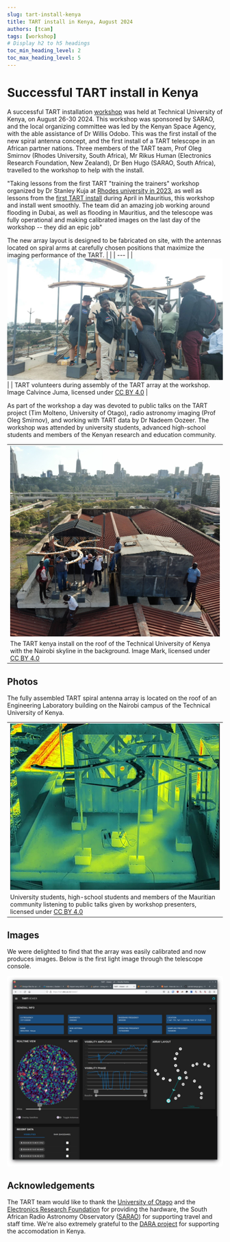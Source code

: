```yaml
---
slug: tart-install-kenya
title: TART install in Kenya, August 2024
authors: [tcam]
tags: [workshop]
# Display h2 to h5 headings
toc_min_heading_level: 2
toc_max_heading_level: 5
---
```


# Successful TART install in Kenya

A successful TART installation [workshop](/docs/install/workshop) was held at Technical University of Kenya, on August 26-30 2024. This workshop was sponsored by SARAO, and the local organizing committee was led by the Kenyan Space Agency, with the able assistance of Dr Willis Odobo. This was the first install of the new spiral antenna concept, and the first install of a TART telescope in an African partner nations. Three members of the TART team, Prof Oleg Smirnov (Rhodes University, South Africa), Mr Rikus Human (Electronics Research Foundation, New Zealand), Dr Ben Hugo (SARAO, South Africa), travelled to the workshop to help with the install.

"Taking lessons from the first TART "training the trainers" workshop organized by Dr Stanley Kuja at [Rhodes university in 2023](/blog/first-tart-workshop), as well as lessons from the [first TART install](/blog/tart-install-udm) during April in Mauritius, this workshop and install went smoothly. The team did an amazing job working around flooding in Dubai, as well as flooding in Mauritius, and the telescope was fully operational and making calibrated images on the last day of the workshop -- they did an epic job"

The new array layout is designed to be fabricated on site, with the antennas located on spiral arms at carefully chosen positions that maximize the imaging performance of the TART. 
|  |
| --- |
| ![TART Volunteers](img/tart-kenya-team.jpg) |
| TART volunteers during assembly of the TART array at the workshop. Image Calvince Juma, licensed under [CC BY 4.0‍]( https://creativecommons.org/licenses/by/4.0/) |

As part of the workshop a day was devoted to public talks on the TART project (Tim Molteno, University of Otago), radio astronomy imaging (Prof Oleg Smirnov), and working with TART data by Dr Nadeem Oozeer. The workshop was attended by university students, advanced high-school students and members of the Kenyan research and education community.

|  |
| --- |
| ![TART Volunteers](img/tart-kenya.jpg) |
| The TART kenya install on the roof of the Technical University of Kenya with the Nairobi skyline in the background. Image Mark, licensed under [CC BY 4.0‍]( https://creativecommons.org/licenses/by/4.0/) |


## Photos

The fully assembled TART spiral antenna array is located on the roof of an Engineering Laboratory building on the Nairobi campus of the Technical University of Kenya.

|  |
| --- |
| ![TART Array Assembly](img/tart-kenya-ir.jpg) |
| University students, high-school students and members of the Mauritian community listening to public talks given by workshop presenters, licensed under [CC BY 4.0‍]( https://creativecommons.org/licenses/by/4.0/) |

## Images

We were delighted to find that the array was easily calibrated and now produces images. Below is the first light image through the telescope console.

![TART Array Assembly](img/first-light-image.jpg)

## Acknowledgements

The TART team would like to thank the [University of Otago](https://www.otago.ac.nz) and the [Electronics Research Foundation](https://www.elec.ac.nz) for providing the hardware, the South African Radio Astronomy Observatory ([SARAO](https://www.sarao.ac.za)) for supporting travel and staff time. We're also extremely grateful to the [DARA project](https://www.dara-project.org/) for supporting the accomodation in Kenya.
